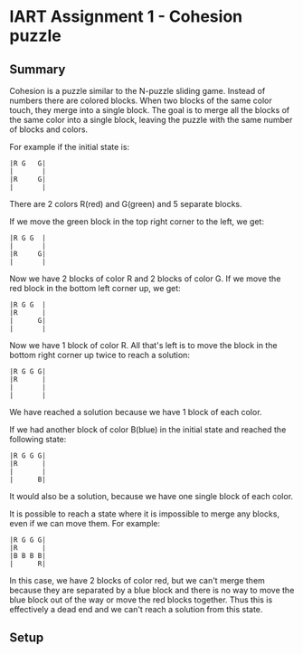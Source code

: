 # IART Assignment 1 - **Cohesion** puzzle 

## Summary

Cohesion is a puzzle similar to the N-puzzle sliding game. Instead of numbers there are colored blocks. When two blocks of the same color touch, they merge into a single block. The goal is to merge all the blocks of the same color into a single block, leaving the puzzle with the same number of blocks and colors.

For example if the initial state is:

```
|R G   G|
|       |
|R     G|
|       |
```

There are 2 colors R(red) and G(green) and 5 separate blocks.

If we move the green block in the top right corner to the left, we get:

```
|R G G  |
|       |
|R     G|
|       |
```

Now we have 2 blocks of color R and 2 blocks of color G. If we move the red block in the bottom left corner up, we get:

```
|R G G  |
|R      |
|      G|
|       |
```

Now we have 1 block of color R. All that's left is to move the block in the bottom right corner up twice to reach a solution:

```
|R G G G|
|R      |
|       |
|       |
```

We have reached a solution because we have 1 block of each color.

If we had another block of color B(blue) in the initial state and reached the following state:

```
|R G G G|
|R      |
|       |
|      B|
```

It would also be a solution, because we have one single block of each color.

It is possible to reach a state where it is impossible to merge any blocks, even if we can move them. For example:

```
|R G G G|
|R      |
|B B B B|
|      R|
```

In this case, we have 2 blocks of color red, but we can't merge them because they are separated by a blue block and there is no way to move the blue block out of the way or move the red blocks together. Thus this is effectively a dead end and we can't reach a solution from this state.

## Setup


